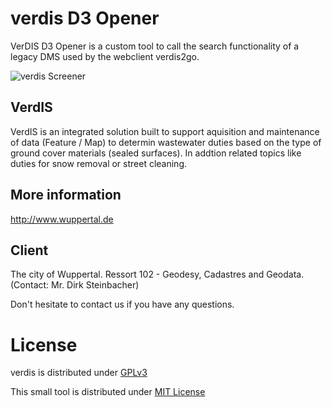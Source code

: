 verdis D3 Opener 
======
VerDIS D3 Opener is a custom tool to call the search functionality of a legacy DMS used by the webclient verdis2go.


![verdis Screener](http://www.cismet.de/images/projects/screener/verdis.png)

VerdIS
-----
VerdIS is an integrated solution built to support aquisition and maintenance of data (Feature / Map) to determin wastewater duties based on the type of ground cover materials (sealed surfaces). In addtion related topics like duties for snow removal or street cleaning.

More information
-----
http://www.wuppertal.de

Client
-----
The city of Wuppertal. Ressort 102 - Geodesy, Cadastres and Geodata. (Contact: Mr. Dirk Steinbacher)


Don't hesitate to contact us if you have any questions.

License
=======

verdis is distributed under [GPLv3](https://github.com/cismet/verdis/blob/dev/LICENSE)

This small tool is distributed under [MIT License](https://github.com/cismet/verdis-d3-opener/blob/dev/LICENSE)

